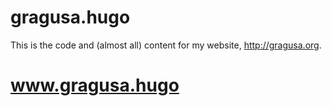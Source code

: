 # gragusa.hugo

This is the code and (almost all) content for my website, http://gragusa.org. 


# www.gragusa.hugo

